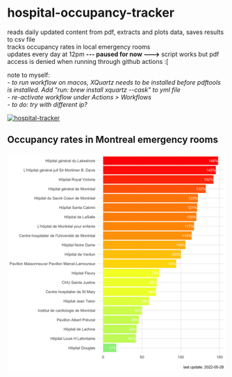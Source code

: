 # hospital-occupancy-tracker
reads daily updated content from pdf, extracts and plots data, saves results to csv file
<br>
tracks occupancy rates in local emergency rooms
<br>
updates every day at 12pm <b>--- paused for now ---> </b>script works but pdf access is denied when running through github actions :[
<p>
note to myself:<br>
<i>
- to run workflow on macos, XQuartz needs to be installed before pdftools is installed. 
Add "run: brew install xquartz --cask" to yml file
<br>
- re-activate workflow under Actions > Workflows
<br>
- to do: try with different ip?
</i>

[![hospital-tracker](https://github.com/jlomako/hospital-occupancy-tracker/actions/workflows/main.yml/badge.svg)](https://github.com/jlomako/hospital-occupancy-tracker/actions/workflows/main.yml)


<h2>Occupancy rates in Montreal emergency rooms</h2>
<img src = "img/today.png" width=800 />
